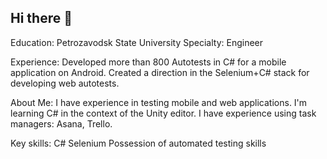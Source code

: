 ## Hi there 👋
Education: Petrozavodsk State University
Specialty: Engineer

Experience:
Developed more than 800 Autotests in C# for a mobile application on Android.
Created a direction in the Selenium+C# stack for developing web autotests.

About Me:
I have experience in testing mobile and web applications.
I'm learning C# in the context of the Unity editor.
I have experience using task managers: Asana, Trello.

Key skills:
C#
Selenium
Possession of automated testing skills
